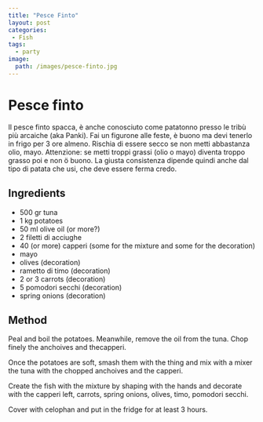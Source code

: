 ```yaml
---
title: "Pesce Finto"
layout: post
categories:
 - Fish
tags:
  - party
image: 
  path: /images/pesce-finto.jpg
---
```

# Pesce finto

Il pesce finto spacca, è anche conosciuto come patatonno presso le tribù più arcaiche (aka Panki). Fai un figurone alle feste, è buono ma devi tenerlo in frigo per 3 ore almeno. Rischia di essere secco se non metti abbastanza olio, mayo. Attenzione: se metti troppi grassi (olio o mayo) diventa troppo grasso poi e non ö buono. La giusta consistenza dipende quindi anche dal tipo di patata che usi, che deve essere ferma credo.

## Ingredients

- 500 gr tuna
- 1 kg potatoes
- 50 ml olive oil (or more?)
- 2 filetti di acciughe
- 40 (or more) capperi (some for the mixture and some for the decoration)
- mayo
- olives (decoration)
- rametto di timo (decoration)
- 2 or 3 carrots (decoration)
- 5 pomodori secchi (decoration)
- spring onions (decoration)

## Method

Peal and boil the potatoes. Meanwhile, remove the oil from the tuna. Chop finely the anchoives and thecapperi.

Once the potatoes are soft, smash them with the thing and mix with a mixer the tuna with the chopped anchoives and the capperi.

Create the fish with the mixture by shaping with the hands and decorate with the capperi left, carrots, spring onions, olives, timo, pomodori secchi.

Cover with celophan and put in the fridge for at least 3 hours.
